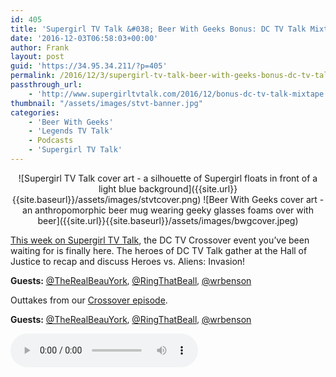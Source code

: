 ```yaml
---
id: 405
title: 'Supergirl TV Talk &#038; Beer With Geeks Bonus: DC TV Talk Mixtape'
date: '2016-12-03T06:58:03+00:00'
author: Frank
layout: post
guid: 'https://34.95.34.211/?p=405'
permalink: /2016/12/3/supergirl-tv-talk-beer-with-geeks-bonus-dc-tv-talk-mixtape/
passthrough_url:
    - 'http://www.supergirltvtalk.com/2016/12/bonus-dc-tv-talk-mixtape.html'
thumbnail: "/assets/images/stvt-banner.jpg"
categories:
    - 'Beer With Geeks'
    - 'Legends TV Talk'
    - Podcasts
    - 'Supergirl TV Talk'
---
```


<div markdown="1" style="text-align: center;">
![Supergirl TV Talk cover art - a silhouette of Supergirl floats in front of a light blue background]({{site.url}}{{site.baseurl}}/assets/images/stvtcover.png) ![Beer With Geeks cover art - an anthropomorphic beer mug wearing geeky glasses foams over with beer]({{site.url}}{{site.baseurl}}/assets/images/bwgcover.jpeg)
</div>

[This week on Supergirl TV Talk](http://www.supergirltvtalk.com/2016/12/bonus-crossover-tv-talk.html), the DC TV Crossover event you’ve been waiting for is finally here. The heroes of DC TV Talk gather at the Hall of Justice to recap and discuss Heroes vs. Aliens: Invasion!</span>

**Guests:**<span style="font-size:13.199999809265137px"> </span>[@TheRealBeauYork](http://twitter.com/TheRealBeauYork)<span style="font-size:13.199999809265137px">, </span>[@RingThatBeall](http://twitter.com/RingThatBeall)<span style="font-size:13.199999809265137px">, </span>[@wrbenson](http://twitter.com/wrbenson)

Outtakes from our [Crossover episode](http://frankramblings.com/blog/2016/12/3/supergirl-tv-talk-bonus-crossover-tv-talk).

**Guests:**<span style="font-size:13.199999809265137px"> </span>[@TheRealBeauYork](http://twitter.com/TheRealBeauYork)<span style="font-size:13.199999809265137px">, </span>[@RingThatBeall](http://twitter.com/RingThatBeall)<span style="font-size:13.199999809265137px">, </span>[@wrbenson](http://twitter.com/wrbenson)

<audio controls>
  <source src="http://www.podtrac.com/pts/redirect.mp3/archive.org/download/STVT2x08aOuttakes/STVT2x08a_outtakes.mp3" type="audio/mpeg">
  Your browser does not support the audio element.
</audio>
</div>